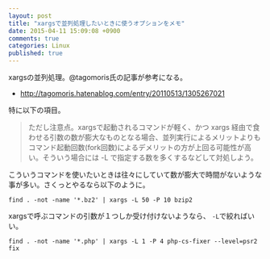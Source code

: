 ```yaml
---
layout: post
title: "xargsで並列処理したいときに使うオプションをメモ"
date: 2015-04-11 15:09:08 +0900 
comments: true
categories: Linux
published: true
---
```


xargsの並列処理。@tagomoris氏の記事が参考になる。

- <http://tagomoris.hatenablog.com/entry/20110513/1305267021>

特に以下の項目。

> ただし注意点。xargsで起動されるコマンドが軽く、かつ xargs 経由で食わせる引数の数が膨大なものとなる場合、並列実行によるメリットよりもコマンド起動回数(fork回数)によるデメリットの方が上回る可能性が高い。そういう場合には -L で指定する数を多くするなどして対処しよう。

こういうコマンドを使いたいときは往々にしていて数が膨大で時間がないような事が多い。さくっとやるなら以下のように。

```
find . -not -name '*.bz2' | xargs -L 50 -P 10 bzip2
```

xargsで呼ぶコマンドの引数が１つしか受け付けないようなら、
`-L`で絞ればいい。

```
find . -not -name '*.php' | xargs -L 1 -P 4 php-cs-fixer --level=psr2 fix
```

